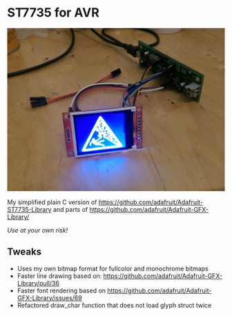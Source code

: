 ST7735 for AVR
==============

![example of working display](./images/example.jpg)

My simplified plain C version of https://github.com/adafruit/Adafruit-ST7735-Library
and parts of https://github.com/adafruit/Adafruit-GFX-Library/

*Use at your own risk!*

Tweaks
------

* Uses my own bitmap format for fullcolor and monochrome bitmaps
* Faster line drawing based on: https://github.com/adafruit/Adafruit-GFX-Library/pull/36
* Faster font rendering based on https://github.com/adafruit/Adafruit-GFX-Library/issues/69
* Refactored draw_char function that does not load glyph struct twice
